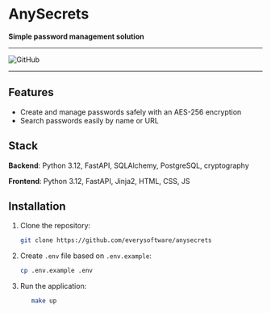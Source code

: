 # AnySecrets

**Simple password management solution**

---

![GitHub](https://img.shields.io/github/license/everysoftware/anysecrets)

---

## Features

* Create and manage passwords safely with an AES-256 encryption 
* Search passwords easily by name or URL

## Stack

**Backend**: Python 3.12, FastAPI, SQLAlchemy, PostgreSQL, cryptography

**Frontend**: Python 3.12, FastAPI, Jinja2, HTML, CSS, JS

## Installation

1. Clone the repository:

    ```bash
    git clone https://github.com/everysoftware/anysecrets
    ```
2. Create `.env` file based on `.env.example`:

    ```bash
    cp .env.example .env
    ```

3. Run the application:

   ```bash
      make up
   ```
